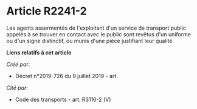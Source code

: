 # Article R2241-2

Les agents assermentés de l'exploitant d'un service de transport public appelés à se trouver en contact avec le public sont
revêtus d'un uniforme ou d'un signe distinctif, ou munis d'une pièce justifiant leur qualité.

**Liens relatifs à cet article**

_Créé par_:

  - Décret n°2019-726 du 9 juillet 2019 - art.

_Cité par_:

  - Code des transports - art. R3116-2 (V)

